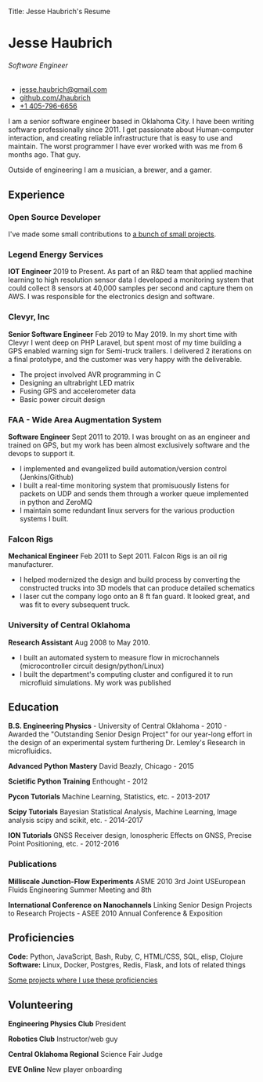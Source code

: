 Title:  Jesse Haubrich's Resume
# Jesse Haubrich
###### Software Engineer

<div id="contact">

* [jesse.haubrich@gmail.com](mailto:jesse.haubrich@gmail.com)
* [github.com/Jhaubrich](http://github.com/jhaubrich)
* [+1 405-796-6656](tel:+14057966656)

</div>

I am a senior software engineer based in Oklahoma City. I have been
writing software professionally since 2011. I get passionate about
Human-computer interaction, and creating reliable infrastructure that
is easy to use and maintain. The worst programmer I have ever worked
with was me from 6 months ago. That guy.

Outside of engineering I am a musician, a brewer, and a gamer.

## Experience

### Open Source Developer
I've made some small contributions to [a bunch of small
projects](http://github.com/jhaubrich).

### Legend Energy Services
**IOT Engineer** 2019 to Present. As part of an R&D team that applied machine learning to high resolution sensor data I developed a monitoring system that could collect 8 sensors at 40,000 samples per second and capture them on AWS. I was responsible for the electronics design and software.

### Clevyr, Inc
**Senior Software Engineer** Feb 2019 to May 2019. In my short time with Clevyr I went deep on PHP Laravel, but spent most of my time building a GPS enabled warning sign for Semi-truck trailers. I delivered 2 iterations on a final prototype, and the customer was very happy with the deliverable. 
* The project involved AVR programming in C
* Designing an ultrabright LED matrix
* Fusing GPS and accelerometer data
* Basic power circuit design

### FAA - Wide Area Augmentation System
**Software Engineer** Sept 2011 to 2019. I was brought on as an
engineer and trained on GPS, but my work has been almost exclusively
software and the devops to support it.
* I implemented and evangelized build automation/version control (Jenkins/Github)
* I built a real-time monitoring system that promisuously listens for packets on UDP and sends them through a worker queue implemented in python and ZeroMQ
* I maintain some redundant linux servers for the various production systems I built.

### Falcon Rigs
**Mechanical Engineer** Feb 2011 to Sept 2011. Falcon Rigs is an oil rig
manufacturer.
* I helped modernized the design and build process by converting
the constructed trucks into 3D models that can produce detailed
schematics
* I laser cut the company logo onto an 8 ft fan guard. It looked
great, and was fit to every subsequent truck.

### University of Central Oklahoma
**Research Assistant** Aug 2008 to May 2010.
* I built an automated system to measure flow in microchannels
(microcontroller circuit design/python/Linux)
* I built the department's computing cluster and configured it to run
microfluid simulations. My work was published

## Education
**B.S. Engineering Physics** - University of Central Oklahoma - 2010 - Awarded the "Outstanding Senior Design Project" for our
year-long effort in the design of an experimental system furthering Dr.
Lemley's Research in microfluidics.

**Advanced Python Mastery** David Beazly, Chicago - 2015

**Scietific Python Training** Enthought - 2012

**Pycon Tutorials** Machine Learning, Statistics, etc. - 2013-2017

**Scipy Tutorials** Bayesian Statistical Analysis, Machine Learning, Image analysis scipy and scikit, etc. - 2014-2017

**ION Tutorials** GNSS Receiver design, Ionospheric Effects on GNSS, Precise Point Positioning, etc. - 2012-2016

### Publications
**Milliscale Junction-Flow Experiments** ASME 2010 3rd Joint
USEuropean Fluids Engineering Summer Meeting and 8th

**International Conference on Nanochannels** Linking Senior Design
Projects to Research Projects - ASEE 2010 Annual Conference &
Exposition

## Proficiencies
**Code:** Python, JavaScript, Bash, Ruby, C, HTML/CSS, SQL, elisp, Clojure <br />
**Software:** Linux, Docker, Postgres, Redis, Flask, and lots of related things

[Some projects where I use these proficiencies](projects.html)

## Volunteering
**Engineering Physics Club**
President

**Robotics Club**
Instructor/web guy

**Central Oklahoma Regional**
Science Fair Judge

**EVE Online**
New player onboarding





<link rel="stylesheet" href="https://maxcdn.bootstrapcdn.com/bootstrap/4.0.0/css/bootstrap.min.css" integrity="sha384-Gn5384xqQ1aoWXA+058RXPxPg6fy4IWvTNh0E263XmFcJlSAwiGgFAW/dAiS6JXm" crossorigin="anonymous">
<link rel="stylesheet" href="my.css" >
